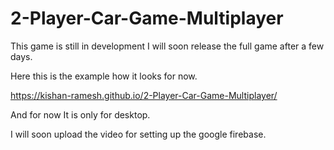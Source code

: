 # 2-Player-Car-Game-Multiplayer

This game is still in development I will soon release the full game after a few days.


Here this is the example how it looks for now.

https://kishan-ramesh.github.io/2-Player-Car-Game-Multiplayer/

And for now It is only for desktop.

I will soon upload the video for setting up the google firebase.

